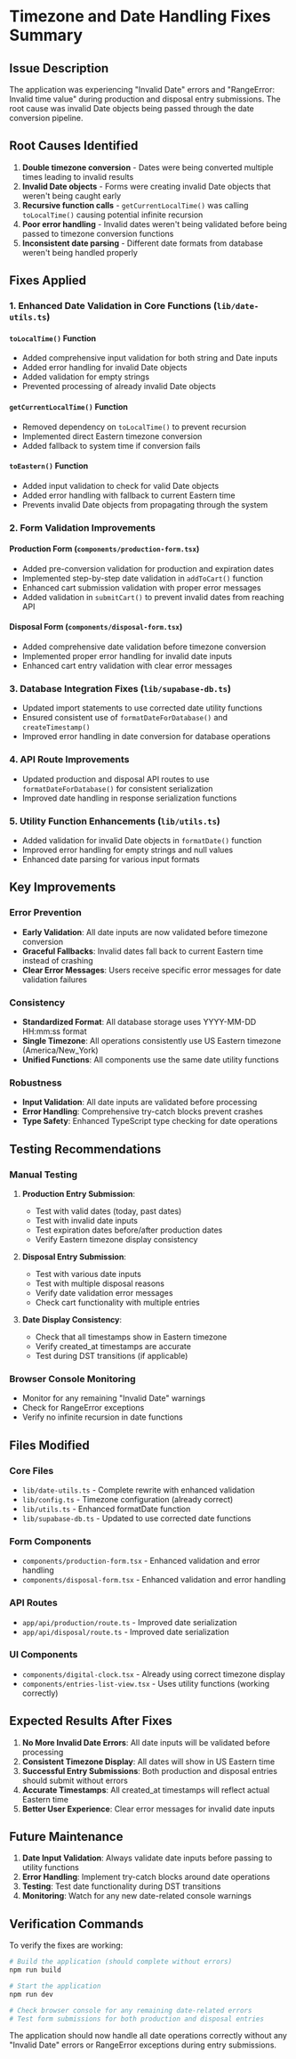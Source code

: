 # Timezone and Date Handling Fixes Summary

## Issue Description
The application was experiencing "Invalid Date" errors and "RangeError: Invalid time value" during production and disposal entry submissions. The root cause was invalid Date objects being passed through the date conversion pipeline.

## Root Causes Identified
1. **Double timezone conversion** - Dates were being converted multiple times leading to invalid results
2. **Invalid Date objects** - Forms were creating invalid Date objects that weren't being caught early
3. **Recursive function calls** - `getCurrentLocalTime()` was calling `toLocalTime()` causing potential infinite recursion
4. **Poor error handling** - Invalid dates weren't being validated before being passed to timezone conversion functions
5. **Inconsistent date parsing** - Different date formats from database weren't being handled properly

## Fixes Applied

### 1. Enhanced Date Validation in Core Functions (`lib/date-utils.ts`)

#### `toLocalTime()` Function
- Added comprehensive input validation for both string and Date inputs
- Added error handling for invalid Date objects
- Added validation for empty strings
- Prevented processing of already invalid Date objects

#### `getCurrentLocalTime()` Function  
- Removed dependency on `toLocalTime()` to prevent recursion
- Implemented direct Eastern timezone conversion
- Added fallback to system time if conversion fails

#### `toEastern()` Function
- Added input validation to check for valid Date objects
- Added error handling with fallback to current Eastern time
- Prevents invalid Date objects from propagating through the system

### 2. Form Validation Improvements

#### Production Form (`components/production-form.tsx`)
- Added pre-conversion validation for production and expiration dates
- Implemented step-by-step date validation in `addToCart()` function
- Enhanced cart submission validation with proper error messages
- Added validation in `submitCart()` to prevent invalid dates from reaching API

#### Disposal Form (`components/disposal-form.tsx`)
- Added comprehensive date validation before timezone conversion
- Implemented proper error handling for invalid date inputs
- Enhanced cart entry validation with clear error messages

### 3. Database Integration Fixes (`lib/supabase-db.ts`)
- Updated import statements to use corrected date utility functions
- Ensured consistent use of `formatDateForDatabase()` and `createTimestamp()`
- Improved error handling in date conversion for database operations

### 4. API Route Improvements
- Updated production and disposal API routes to use `formatDateForDatabase()` for consistent serialization
- Improved date handling in response serialization functions

### 5. Utility Function Enhancements (`lib/utils.ts`)
- Added validation for invalid Date objects in `formatDate()` function
- Improved error handling for empty strings and null values
- Enhanced date parsing for various input formats

## Key Improvements

### Error Prevention
- **Early Validation**: All date inputs are now validated before timezone conversion
- **Graceful Fallbacks**: Invalid dates fall back to current Eastern time instead of crashing
- **Clear Error Messages**: Users receive specific error messages for date validation failures

### Consistency
- **Standardized Format**: All database storage uses YYYY-MM-DD HH:mm:ss format
- **Single Timezone**: All operations consistently use US Eastern timezone (America/New_York)
- **Unified Functions**: All components use the same date utility functions

### Robustness
- **Input Validation**: All date inputs are validated before processing
- **Error Handling**: Comprehensive try-catch blocks prevent crashes
- **Type Safety**: Enhanced TypeScript type checking for date operations

## Testing Recommendations

### Manual Testing
1. **Production Entry Submission**:
   - Test with valid dates (today, past dates)
   - Test with invalid date inputs
   - Test expiration dates before/after production dates
   - Verify Eastern timezone display consistency

2. **Disposal Entry Submission**:
   - Test with various date inputs
   - Test with multiple disposal reasons
   - Verify date validation error messages
   - Check cart functionality with multiple entries

3. **Date Display Consistency**:
   - Check that all timestamps show in Eastern timezone
   - Verify created_at timestamps are accurate
   - Test during DST transitions (if applicable)

### Browser Console Monitoring
- Monitor for any remaining "Invalid Date" warnings
- Check for RangeError exceptions
- Verify no infinite recursion in date functions

## Files Modified

### Core Files
- `lib/date-utils.ts` - Complete rewrite with enhanced validation
- `lib/config.ts` - Timezone configuration (already correct)
- `lib/utils.ts` - Enhanced formatDate function
- `lib/supabase-db.ts` - Updated to use corrected date functions

### Form Components
- `components/production-form.tsx` - Enhanced validation and error handling
- `components/disposal-form.tsx` - Enhanced validation and error handling

### API Routes
- `app/api/production/route.ts` - Improved date serialization
- `app/api/disposal/route.ts` - Improved date serialization

### UI Components
- `components/digital-clock.tsx` - Already using correct timezone display
- `components/entries-list-view.tsx` - Uses utility functions (working correctly)

## Expected Results After Fixes

1. **No More Invalid Date Errors**: All date inputs will be validated before processing
2. **Consistent Timezone Display**: All dates will show in US Eastern time
3. **Successful Entry Submissions**: Both production and disposal entries should submit without errors
4. **Accurate Timestamps**: All created_at timestamps will reflect actual Eastern time
5. **Better User Experience**: Clear error messages for invalid date inputs

## Future Maintenance

1. **Date Input Validation**: Always validate date inputs before passing to utility functions
2. **Error Handling**: Implement try-catch blocks around date operations
3. **Testing**: Test date functionality during DST transitions
4. **Monitoring**: Watch for any new date-related console warnings

## Verification Commands

To verify the fixes are working:

```bash
# Build the application (should complete without errors)
npm run build

# Start the application
npm run dev

# Check browser console for any remaining date-related errors
# Test form submissions for both production and disposal entries
```

The application should now handle all date operations correctly without any "Invalid Date" errors or RangeError exceptions during entry submissions.

